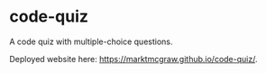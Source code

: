 # code-quiz
A code quiz with multiple-choice questions.

Deployed website here: https://marktmcgraw.github.io/code-quiz/.